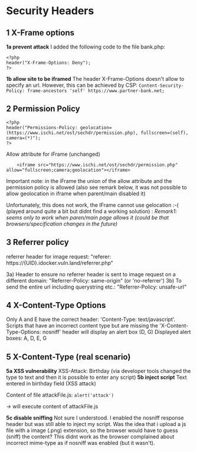 # Security Headers

## 1 X-Frame options
**1a prevent attack**
I added the following code to the file bank.php: 
```
<?php
header("X-Frame-Options: Deny");
?>
```
**1b allow site to be iframed**
The header X-Frame-Options doesn't allow to specify an url. However, this can be achieved by CSP: 
`Content-Security-Policy: frame-ancestors 'self' https://www.partner-bank.net;`

## 2 Permission Policy
```
<?php
header("Permissions-Policy: geolocation=(https://www.ischi.net/ost/sechdr/permission.php), fullscreen=(self), camera=(*)");
?>
```

Allow attribute for iFrame (unchanged)

```
    <iframe src="https://www.ischi.net/ost/sechdr/permission.php" allow="fullscreen;camera;geolocation"></iframe>
```
Important note: in the iFrame the union of the allow attribute and the permission policy is allowed (also see remark below, it was not possible to allow geolocation in iframe when parent/main disabled it)


Unfortunately, this does not work, the IFrame cannot use gelocation :-(   (played around quite a bit but didnt find a working solution) : 
*Remark1: seems only to work when paren/main page allows it (could be that browsers/specification changes in the future)* 

## 3 Referrer policy
referrer header for image request: "referer: https://{UID}.idocker.vuln.land/referrer.php"

3a) Header to ensure no referrer header is sent to image request on a different domain: "Referrer-Policy: same-origin"    (or 'no-referrer') 
3b) To send the entire url including querystring etc.: "Referrer-Policy: unsafe-url"

## 4 X-Content-Type Options
Only A and E have the correct header: 'Content-Type: text/javascript'. Scripts that have an incorrect content type but are missing the 'X-Content-Type-Options: nosniff' header will display an alert box (D, G)
Displayed alert boxes: A, D, E, G

## 5 X-Content-Type (real scenario)
**5a XSS vulnerability**
 XSS-Attack: Birthday (via developer tools changed the type to text and then it is possible to enter any script)
**5b inject script**
Text entered in birthday field (XSS attack)
<script src="/uploads/attackFile.js"></script>
Content of file attackFile.js: `alert('attack')`

-> will execute content of attackFile.js

**5c disable sniffing**
Not sure I understood. I enabled the nosniff response header but was still able to inject my script. Was the idea that i upload a js file with a image (.png) extension, so the browser would have to guess (sniff) the content? This didnt work as the browser complained about incorrect mime-type as if nosniff was enabled (but it wasn't).